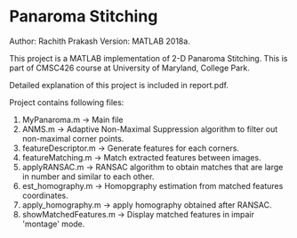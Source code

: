 # Panaroma Stitching

Author: Rachith Prakash
Version: MATLAB 2018a.

This project is a MATLAB implementation of 2-D Panaroma Stitching. This is part of CMSC426 course at University of Maryland, College Park. 

Detailed explanation of this project is included in report.pdf. 

Project contains following files:

1. MyPanaroma.m -> Main file
2. ANMS.m -> Adaptive Non-Maximal Suppression algorithm to filter out non-maximal corner points.
3. featureDescriptor.m -> Generate features for each corners.
4. featureMatching.m -> Match extracted features between images.
5. applyRANSAC.m -> RANSAC algorithm to obtain matches that are large in number and similar to each other.
6. est_homography.m -> Homopgraphy estimation from matched features coordinates.
7. apply_homography.m -> apply homography obtained after RANSAC.
8. showMatchedFeatures.m -> Display matched features in impair 'montage' mode.



